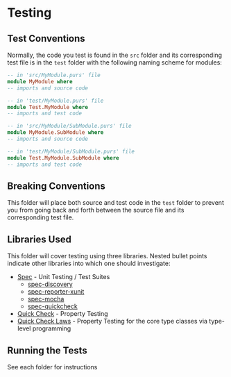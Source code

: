 # Testing

## Test Conventions

Normally, the code you test is found in the `src` folder and its corresponding test file is in the `test` folder with the following naming scheme for modules:
```haskell
-- in 'src/MyModule.purs' file
module MyModule where
-- imports and source code

-- in 'test/MyModule.purs' file
module Test.MyModule where
-- imports and test code

-- in 'src/MyModule/SubModule.purs' file
module MyModule.SubModule where
-- imports and source code

-- in 'test/MyModule/SubModule.purs' file
module Test.MyModule.SubModule where
-- imports and test code
```

## Breaking Conventions

This folder will place both source and test code in the `test` folder to prevent you from going back and forth between the source file and its corresponding test file.

## Libraries Used

This folder will cover testing using three libraries. Nested bullet points indicate other libraries into which one should investigate:
- [Spec](https://github.com/purescript-spec/purescript-spec) - Unit Testing / Test Suites
    - [spec-discovery](https://pursuit.purescript.org/packages/purescript-spec-discovery/)
    - [spec-reporter-xunit](https://pursuit.purescript.org/packages/purescript-spec-reporter-xunit/)
    - [spec-mocha](https://pursuit.purescript.org/packages/purescript-spec-mocha/)
    - [spec-quickcheck](https://pursuit.purescript.org/packages/purescript-spec-quickcheck/)
- [Quick Check](https://pursuit.purescript.org/packages/purescript-quickcheck/) - Property Testing
- [Quick Check Laws](https://pursuit.purescript.org/packages/purescript-quickcheck-laws/) - Property Testing for the core type classes via type-level programming

## Running the Tests

See each folder for instructions
